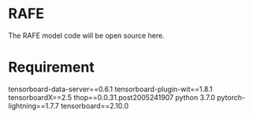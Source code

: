 # RAFE
The RAFE model code will be open source here.

# Requirement
tensorboard-data-server==0.6.1
tensorboard-plugin-wit==1.8.1
tensorboardX==2.5
thop==0.0.31.post2005241907
python 3.7.0
pytorch-lightning==1.7.7
tensorboard==2.10.0
